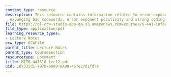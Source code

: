 ```yaml
---
content_type: resource
description: This resource contains information related to error exponent behavior,
  expunging bad codewords, error exponent positivity and strong coding theorem.
file: https://ol-ocw-studio-app-qa.s3.amazonaws.com/courses/6-441-information-theory-spring-2010/107335d1797be9009a90467e27d1fd7a_MIT6_441S10_lec12.pdf
file_type: application/pdf
learning_resource_types:
- Lecture Notes
ocw_type: OCWFile
parent_title: Lecture Notes
parent_type: CourseSection
resourcetype: Document
title: MIT6_441S10_lec12.pdf
uid: 107335d1-797b-e900-9a90-467e27d1fd7a
---
```

